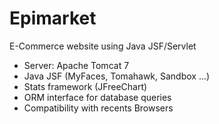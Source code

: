 Epimarket
=========

E-Commerce website using Java JSF/Servlet
- Server: Apache Tomcat 7
- Java JSF (MyFaces, Tomahawk, Sandbox ...)
- Stats framework (JFreeChart)
- ORM interface for database queries
- Compatibility with recents Browsers
